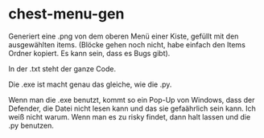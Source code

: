 # chest-menu-gen
Generiert eine .png von dem oberen Menü einer Kiste, gefüllt mit den ausgewählten items. (Blöcke gehen noch nicht, habe einfach den Items Ordner kopiert. Es kann sein, dass es Bugs gibt).

In der .txt steht der ganze Code.

Die .exe ist macht genau das gleiche, wie die .py.

Wenn man die .exe benutzt, kommt so ein Pop-Up von Windows, dass der Defender, die Datei nicht lesen kann und das sie gefaährlich sein kann. Ich weiß nicht warum. Wenn man es zu risky findet, dann halt lassen und die .py benutzen.
